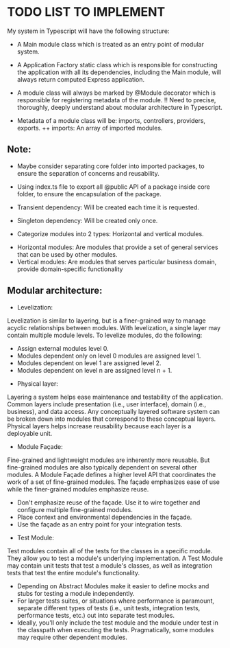 # TODO LIST TO IMPLEMENT

My system in Typescript will have the following structure:
- A Main module class which is treated as an entry point of modular system.
- A Application Factory static class which is responsible for constructing the application with all its dependencies, including the Main module, will always return computed Express application.

- A module class will always be marked by @Module decorator which is responsible for registering metadata of the module.
!! Need to precise, thoroughly, deeply understand about modular architecture in Typescript.
+ Metadata of a module class will be: imports, controllers, providers, exports.
++ imports: An array of imported modules.

## Note:
- Maybe consider separating core folder into imported packages, to ensure the separation of concerns and reusability.
- Using index.ts file to export all @public API of a package inside core folder, to ensure the encapsulation of the package.

- Transient dependency: Will be created each time it is requested.
- Singleton dependency: Will be created only once.
- Categorize modules into 2 types: Horizontal and vertical modules.
+ Horizontal modules: Are modules that provide a set of general services that can be used by other modules.
+ Vertical modules: Are modules that serves particular business domain, provide domain-specific functionality

## Modular architecture:

- Levelization:

Levelization is similar to layering, but is a finer-grained way to manage acyclic relationships between modules. With levelization, a single layer may contain multiple module levels. To levelize modules, do the following: 
+ Assign external modules level 0. 
+ Modules dependent only on level 0 modules are assigned level 1. 
+ Modules dependent on level 1 are assigned level 2. 
+ Modules dependent on level n are assigned level n + 1.

- Physical layer:

Layering a system helps ease maintenance and testability of the application. Common layers include presentation (i.e., user interface), domain (i.e., business), and data access. Any conceptually layered software system can be broken down into modules that correspond to these conceptual layers. Physical layers helps increase reusability because each layer is a deployable unit.

- Module Façade:

Fine-grained and lightweight modules are inherently more reusable. But fine-grained modules are also typically dependent on several other modules. A Module Façade defines a higher level API that coordinates the work of a set of fine-grained modules. The façade emphasizes ease of use while the finer-grained modules emphasize reuse.
+ Don't emphasize reuse of the façade. Use it to wire together and configure multiple fine-grained modules.
+ Place context and environmental dependencies in the façade.
+ Use the façade as an entry point for your integration tests.

- Test Module:

Test modules contain all of the tests for the classes in a specific module. They allow you to test a module's underlying implementation. A Test Module may contain unit tests that test a module's classes, as well as integration tests that test the entire module's functionality.
+ Depending on Abstract Modules make it easier to define mocks and stubs for testing a module independently.
+ For larger tests suites, or situations where performance is paramount, separate different types of tests (i.e., unit tests, integration tests, performance tests, etc.) out into separate test modules.
+ Ideally, you'll only include the test module and the module under test in the classpath when executing the tests. Pragmatically, some modules may require other dependent modules.
